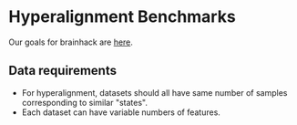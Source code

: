 # Hyperalignment Benchmarks

Our goals for brainhack are [here](GOALS.md).

## Data requirements
- For hyperalignment, datasets should all have same number of samples
corresponding to similar "states".
- Each dataset can have variable numbers of features.

